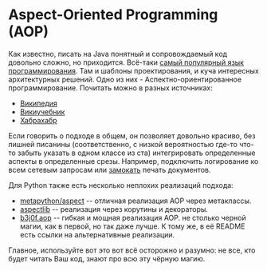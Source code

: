 # Aspect-Oriented Programming (AOP)

Как известно, писать на Java понятный и сопровождаемый код довольно сложно, но приходится. Всё-таки [самый популярный язык программирования](https://www.tiobe.com/tiobe-index/). Там и шаблоны проектирования, и куча интересных архитектурных решений. Одно из них - Аспектно-ориентированное программирование. Почитать можно в разных источниках:

* [Википедия](https://ru.wikipedia.org/wiki/Аспектно-ориентированное_программирование)
* [Викиучебник](https://ru.wikibooks.org/wiki/Аспектно-ориентированное_программирование)
* [Хабрахабр](https://habrahabr.ru/post/254791/)

Если говорить о подходе в общем, он позволяет довольно красиво, без лишней писанины (соответственно, с низкой вероятностью где-то что-то забыть указать в одном классе из ста) интегрировать определенные аспекты в определенные срезы. Например, подключить логирование ко всем сетевым запросам или [замокать](https://ru.wikipedia.org/wiki/Mock-объект) печать документов.

Для Python также есть несколько неплохих реализаций подхода:

* [metapython/aspect](https://bitbucket.org/jsbueno/metapython/src/a4a7e67b3b56decaabb324bc2d730ebee4b0bce4/aspect.py?at=default&fileviewer=file-view-default) -- отличная реализация AOP через метаклассы.
*  [aspectlib](http://python-aspectlib.readthedocs.io/en/latest/introduction.html) -- реализация через корутины и декораторы.
* [b3j0f.aop](https://github.com/b3j0f/aop) -- гибкая и мощная реализация AOP. не столько черной магии, как в первой, но так даже лучше. К тому же, в её README есть ссылки на альтернативные реализации.

Главное, используйте вот это вот всё осторожно и разумно: не все, кто будет читать Ваш код, знают про всю эту чёрную магию.
